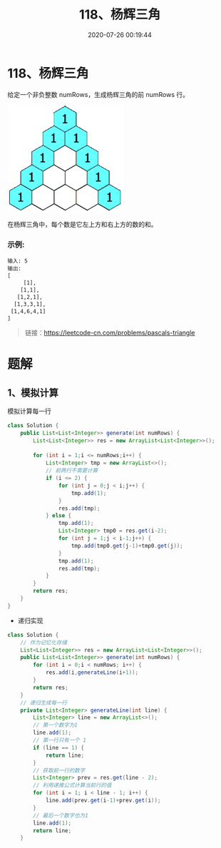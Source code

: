 ﻿---
title: 118、杨辉三角
categories:
- leetcode
tags:
  - null
date: 2020-07-26 00:19:44
---

# 118、杨辉三角
给定一个非负整数 numRows，生成杨辉三角的前 numRows 行。

![](/images/118-PascalTriangleAnimated2.gif)

在杨辉三角中，每个数是它左上方和右上方的数的和。

### 示例:
```
输入: 5
输出:
[
     [1],
    [1,1],
   [1,2,1],
  [1,3,3,1],
 [1,4,6,4,1]
]
```

> 链接：https://leetcode-cn.com/problems/pascals-triangle

# 题解
## 1、模拟计算
模拟计算每一行
```java
class Solution {
    public List<List<Integer>> generate(int numRows) {
        List<List<Integer>> res = new ArrayList<List<Integer>>();
        
        for (int i = 1;i <= numRows;i++) {
            List<Integer> tmp = new ArrayList<>();
            // 前两行不需要计算
            if (i <= 2) {
                for (int j = 0;j < i;j++) {
                    tmp.add(1);
                }
                res.add(tmp);
            } else {
                tmp.add(1);
                List<Integer> tmp0 = res.get(i-2);
                for (int j = 1;j < i-1;j++) {
                    tmp.add(tmp0.get(j-1)+tmp0.get(j));
                }
                tmp.add(1);
                res.add(tmp);
            }
        }
        return res;
    }
}
```
- 递归实现
```java
class Solution {
    // 作为记忆化存储
    List<List<Integer>> res = new ArrayList<List<Integer>>();
    public List<List<Integer>> generate(int numRows) {
        for (int i = 0;i < numRows; i++) {
            res.add(i,generateLine(i+1));
        }
        return res;
    }
    // 递归生成每一行
    private List<Integer> generateLine(int line) {
        List<Integer> line = new ArrayList<>();
        // 第一个数字为1 
        line.add(1);
        // 第一行只有一个 1
        if (line == 1) {
            return line;
        }
        // 获取前一行的数字
        List<Integer> prev = res.get(line - 2);
        // 利用递推公式计算当前行的值
        for (int i = 1; i < line - 1; i++) {
            line.add(prev.get(i-1)+prev.get(i));
        }
        // 最后一个数字也为1
        line.add(1);
        return line;
    }
```